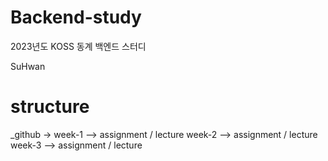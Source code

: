 # Backend-study
2023년도 KOSS 동계 백엔드 스터디

SuHwan

# structure
_github -> week-1 --> assignment / lecture 
           week-2 --> assignment / lecture 
           week-3 --> assignment / lecture 
